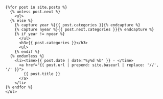  
<section>
  
    {%for post in site.posts %}
      {% unless post.next %}
        <ul>
      {% else %}
        {% capture year %}{{ post.categories }}{% endcapture %}
        {% capture nyear %}{{ post.next.categories }}{% endcapture %}
        {% if year != nyear %}
          </ul>
          <h3>{{ post.categories }}</h3>
          <ul>
        {% endif %}  
      {% endunless %}
        <li><time>{{ post.date | date:"%y%d %b" }} - </time>
          <a href="{{ post.url | prepend: site.baseurl | replace: '//', '/' }}">
            {{ post.title }}
          </a>
        </li>
    {% endfor %}
    </ul>

 
</section>
